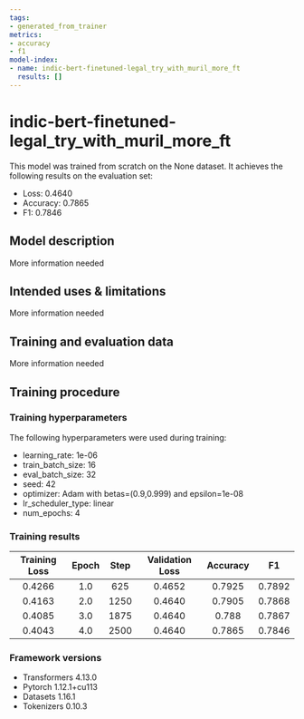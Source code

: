 ```yaml
---
tags:
- generated_from_trainer
metrics:
- accuracy
- f1
model-index:
- name: indic-bert-finetuned-legal_try_with_muril_more_ft
  results: []
---
```


<!-- This model card has been generated automatically according to the information the Trainer had access to. You
should probably proofread and complete it, then remove this comment. -->

# indic-bert-finetuned-legal_try_with_muril_more_ft

This model was trained from scratch on the None dataset.
It achieves the following results on the evaluation set:
- Loss: 0.4640
- Accuracy: 0.7865
- F1: 0.7846

## Model description

More information needed

## Intended uses & limitations

More information needed

## Training and evaluation data

More information needed

## Training procedure

### Training hyperparameters

The following hyperparameters were used during training:
- learning_rate: 1e-06
- train_batch_size: 16
- eval_batch_size: 32
- seed: 42
- optimizer: Adam with betas=(0.9,0.999) and epsilon=1e-08
- lr_scheduler_type: linear
- num_epochs: 4

### Training results

| Training Loss | Epoch | Step | Validation Loss | Accuracy | F1     |
|:-------------:|:-----:|:----:|:---------------:|:--------:|:------:|
| 0.4266        | 1.0   | 625  | 0.4652          | 0.7925   | 0.7892 |
| 0.4163        | 2.0   | 1250 | 0.4640          | 0.7905   | 0.7868 |
| 0.4085        | 3.0   | 1875 | 0.4640          | 0.788    | 0.7867 |
| 0.4043        | 4.0   | 2500 | 0.4640          | 0.7865   | 0.7846 |


### Framework versions

- Transformers 4.13.0
- Pytorch 1.12.1+cu113
- Datasets 1.16.1
- Tokenizers 0.10.3
